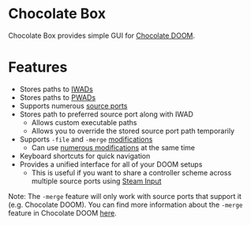 # Chocolate Box
Chocolate Box provides simple GUI for [Chocolate DOOM](https://github.com/chocolate-doom/chocolate-doom).

# Features
 - Stores paths to [IWADs](https://gitlab.com/nickgirga/chocolate-box/-/wikis/home#what-is-an-iwad-or-a-pwad)
 - Stores paths to [PWADs](https://gitlab.com/nickgirga/chocolate-box/-/wikis/home#what-is-an-iwad-or-a-pwad)
 - Supports numerous [source ports](https://gitlab.com/nickgirga/chocolate-box/-/wikis/home#what-is-a-source-port)
 - Stores path to preferred source port along with IWAD
   - Allows custom executable paths
   - Allows you to override the stored source port path temporarily
 - Supports `-file` and `-merge` [modifications](https://gitlab.com/nickgirga/chocolate-box/-/wikis/home#how-do-i-use-mods)
   - Can use [numerous modifications](https://gitlab.com/nickgirga/chocolate-box/-/wikis/home#enablingdisabling-pwads) at the same time
 - Keyboard shortcuts for quick navigation
 - Provides a unified interface for all of your DOOM setups
   - This is useful if you want to share a controller scheme across multiple source ports using [Steam Input](https://partner.steamgames.com/doc/features/steam_controller/getting_started_for_players)


Note: The `-merge` feature will only work with source ports that support it (e.g. Chocolate DOOM). You can find more information about the `-merge` feature in Chocolate DOOM [here](https://github.com/chocolate-doom/chocolate-doom#playing-tcs).
